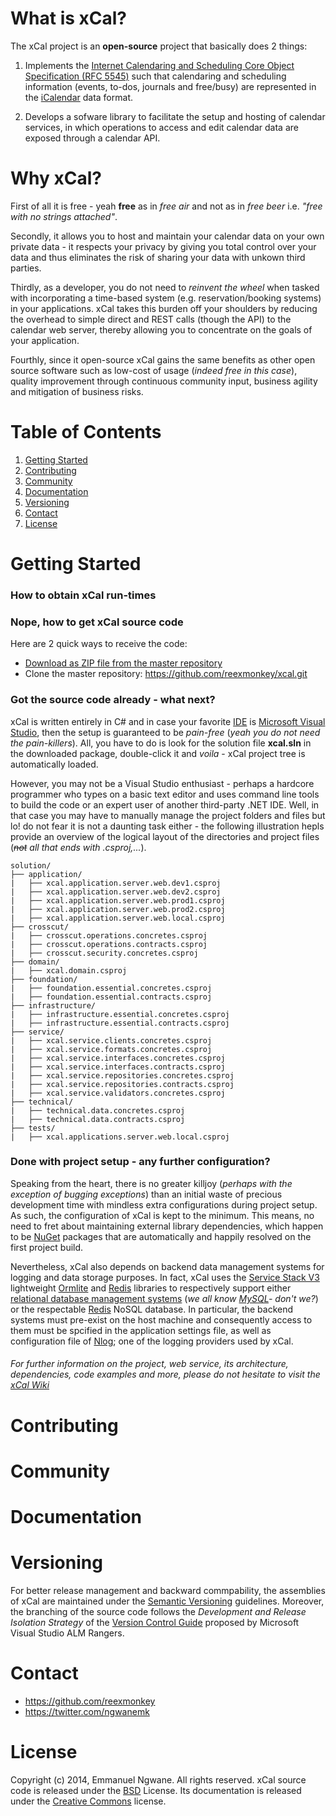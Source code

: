 What is xCal?
============
The xCal project is an **open-source** project that basically does 2 things:

1. Implements the [Internet Calendaring and Scheduling Core Object Specification (RFC 5545)](http://tools.ietf.org/html/rfc5545) such that calendaring and scheduling information (events, to-dos, journals and free/busy) are represented in the [iCalendar](http://en.wikipedia.org/wiki/ICalendar) data format.

2. Develops a sofware library to facilitate the setup and hosting of calendar services, in which operations to access and edit calendar data are exposed through a calendar API.


Why xCal?
=========
First of all it is free - yeah **free** as in *free air* and not as in *free beer* i.e. *"free with no strings attached"*. 

Secondly, it allows you to host and maintain your  calendar data on your own private data - it respects your privacy by giving you total control over your data and thus eliminates the risk of sharing your data with unkown third parties.

Thirdly, as a developer, you do not need to *reinvent the wheel* when tasked with incorporating a time-based system (e.g. reservation/booking systems) in your applications. xCal takes this burden off your shoulders by reducing the overhead to simple direct and REST calls (though the API) to the calendar web server, thereby allowing you to concentrate on the goals of your application.  

Fourthly, since it open-source xCal gains the same benefits as other open source software such as low-cost of usage (*indeed free in this case*), quality improvement through continuous community input, business agility and mitigation of business risks. 


Table of Contents
=================
1. [Getting Started](https://github.com/reexmonkey/xcal/#getting-started)
2. [Contributing](https://github.com/reexmonkey/xcal/#contributing)
3. [Community](https://github.com/reexmonkey/xcal/#community)
4. [Documentation](https://github.com/reexmonkey/xcal/#documentation)
5. [Versioning](https://github.com/reexmonkey/xcal/#versioning)
6. [Contact](https://github.com/reexmonkey/xcal/#contact)
7. [License](https://github.com/reexmonkey/xcal/#license)


Getting Started 
==================
### How to obtain xCal run-times 


### Nope, how to get xCal source code

Here are 2 quick ways to receive the code:

* [Download as ZIP file from the master repository](https://github.com/reexmonkey/xcal/archive/master.zip)
* Clone the master repository: https://github.com/reexmonkey/xcal.git


### Got the source code already - what next?

xCal is written entirely in C# and in case your favorite [IDE](http://en.wikipedia.org/wiki/Integrated_development_environment) is [Microsoft Visual Studio](http://www.visualstudio.com/), then the setup is guaranteed to be *pain-free* (*yeah you do not need the pain-killers*). All, you have to do is look for the solution file **xcal.sln** in the downloaded package, double-click it and *voila* - xCal project tree is automatically loaded. 

However, you may not be a Visual Studio enthusiast - perhaps a hardcore programmer who types on a basic text editor and uses command line tools to build the code or an expert user of another third-party .NET IDE. Well, in that case you may have to manually manage the project folders and files but lo! do not fear it is not a daunting task either - the following illustration hepls provide an overview of the logical layout of the directories and project files (*~~not~~ all that ends with .csproj,...*).

```
solution/
├── application/
|   ├── xcal.application.server.web.dev1.csproj
|   ├── xcal.application.server.web.dev2.csproj
|   ├── xcal.application.server.web.prod1.csproj
|   ├── xcal.application.server.web.prod2.csproj
|   ├── xcal.application.server.web.local.csproj
├── crosscut/
|   ├── crosscut.operations.concretes.csproj
|   ├── crosscut.operations.contracts.csproj
|   ├── crosscut.security.concretes.csproj
├── domain/
|   ├── xcal.domain.csproj
├── foundation/
|   ├── foundation.essential.concretes.csproj
|   ├── foundation.essential.contracts.csproj
├── infrastructure/
|   ├── infrastructure.essential.concretes.csproj
|   ├── infrastructure.essential.contracts.csproj
├── service/
|   ├── xcal.service.clients.concretes.csproj
|   ├── xcal.service.formats.concretes.csproj
|   ├── xcal.service.interfaces.concretes.csproj
|   ├── xcal.service.interfaces.contracts.csproj
|   ├── xcal.service.repositories.concretes.csproj
|   ├── xcal.service.repositories.contracts.csproj
|   ├── xcal.service.validators.concretes.csproj
├── technical/
|   ├── technical.data.concretes.csproj
|   ├── technical.data.contracts.csproj
├── tests/
|   ├── xcal.applications.server.web.local.csproj

```

### Done with project setup - any further configuration?
Speaking from the heart, there is no greater killjoy (*perhaps with the exception of bugging exceptions*) than an initial waste of precious development time with mindless extra configurations during project setup. As such, the configuration of xCal is kept to the minimum. This means, no need to fret about maintaining external library dependencies, which happen to be [NuGet](https://www.nuget.org/) packages that are automatically and happily resolved on the first project build. 

Nevertheless, xCal also depends on backend data management systems for logging and data storage purposes. In fact, xCal uses the [Service Stack V3](https://github.com/ServiceStackV3/ServiceStackV3) lightweight [Ormlite](https://github.com/ServiceStack/ServiceStack.OrmLite/tree/v3) and [Redis](https://github.com/ServiceStack/ServiceStack.Redis/tree/v3) libraries to respectively support either [relational database management systems](http://en.wikipedia.org/wiki/Relational_database_management_system) (*we all know [MySQL](http://www.mysql.com/)- don't we?*) or the respectable [Redis](http://redis.io/) NoSQL database. In particular, the backend systems must pre-exist on the host machine and consequently access to them must be spcified in the application settings file, as well as configuration file of [Nlog](http://nlog-project.org/); one of the logging providers used by xCal. 


###### For further information on the project, web service, its architecture, dependencies, code examples and more, please do not hesitate to visit the [xCal Wiki](https://github.com/reexmonkey/xcal/wiki) 


Contributing
============


Community
==========


Documentation
=============


Versioning
==========
For better release management and backward commpability, the assemblies of xCal are maintained under the [Semantic Versioning](http://semver.org/) guidelines. Moreover, the branching of the source code follows the *Development and Release Isolation Strategy* of the [Version Control Guide](http://vsarbranchingguide.codeplex.com/releases) proposed by Microsoft Visual Studio ALM Rangers.

Contact
========
* https://github.com/reexmonkey
* https://twitter.com/ngwanemk


License
=======
Copyright (c) 2014, Emmanuel Ngwane. All rights reserved.
xCal source code is released under the [BSD](https://github.com/reexmonkey/xcal/blob/master/LICENSE) License. Its documentation is released under the [Creative Commons](https://github.com/reexmonkey/xcal/blob/master/docs/LICENSE) license.
